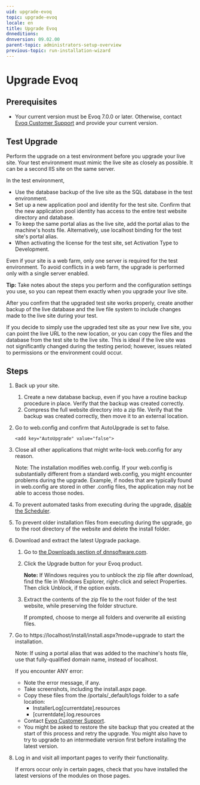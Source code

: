```yaml
---
uid: upgrade-evoq
topic: upgrade-evoq
locale: en
title: Upgrade Evoq
dnneditions:
dnnversion: 09.02.00
parent-topic: administrators-setup-overview
previous-topic: run-installation-wizard
---
```


# Upgrade Evoq

## Prerequisites

*   Your current version must be Evoq 7.0.0 or later. Otherwise, contact [Evoq Customer Support](https://www.dnnsoftware.com/services/customer-support) and provide your current version.

## Test Upgrade

Perform the upgrade on a test environment before you upgrade your live site. Your test environment must mimic the live site as closely as possible. It can be a second IIS site on the same server.

In the test environment,

*   Use the database backup of the live site as the SQL database in the test environment.
*   Set up a new application pool and identity for the test site. Confirm that the new application pool identity has access to the entire test website directory and database.
*   To keep the same portal alias as the live site, add the portal alias to the machine's hosts file. Alternatively, use localhost binding for the test site's portal alias.
*   When activating the license for the test site, set Activation Type to Development.

Even if your site is a web farm, only one server is required for the test environment. To avoid conflicts in a web farm, the upgrade is performed only with a single server enabled.

 <div class="blue-callout"><strong>Tip:</strong> Take notes about the steps you perform and the configuration settings you use, so you can repeat them exactly when you upgrade your live site.

After you confirm that the upgraded test site works properly, create another backup of the live database and the live file system to include changes made to the live site during your test.

If you decide to simply use the upgraded test site as your new live site, you can point the live URL to the new location, or you can copy the files and the database from the test site to the live site. This is ideal if the live site was not significantly changed during the testing period; however, issues related to permissions or the environment could occur.

## Steps

1.  Back up your site.
    1.  Create a new database backup, even if you have a routine backup procedure in place. Verify that the backup was created correctly.
    2.  Compress the full website directory into a zip file. Verify that the backup was created correctly, then move it to an external location.
2.  Go to web.config and confirm that AutoUpgrade is set to false.

    ```
    <add key="AutoUpgrade" value="false">
    ```

3.  Close all other applications that might write-lock web.config for any reason.

    Note: The installation modifies web.config. If your web.config is substantially different from a standard web.config, you might encounter problems during the upgrade. Example, if nodes that are typically found in web.config are stored in other .config files, the application may not be able to access those nodes.

4.  To prevent automated tasks from executing during the upgrade, [disable the Scheduler](xref:configure-scheduler).
5.  To prevent older installation files from executing during the upgrade, go to the root directory of the website and delete the install folder.
6.  Download and extract the latest Upgrade package.
    1.  Go to [the Downloads section of dnnsoftware.com](https://www.dnnsoftware.com/services/customer-support/success-network/software-downloads).
    2.  Click the Upgrade button for your Evoq product.

         <div class="blue-callout"><strong>Note:</strong> If Windows requires you to unblock the zip file after download, find the file in Windows Explorer, right-click and select Properties. Then click Unblock, if the option exists.</div>

    3.  Extract the contents of the zip file to the root folder of the test website, while preserving the folder structure.

        If prompted, choose to merge all folders and overwrite all existing files.

7.  Go to https://localhost/install/install.aspx?mode=upgrade to start the installation.

     <div class="blue-callout">Note: If using a portal alias that was added to the machine's hosts file, use that fully-qualified domain name, instead of localhost.</div>

    If you encounter ANY error:

    *   Note the error message, if any.
    *   Take screenshots, including the install.aspx page.
    *   Copy these files from the /portals/_default/logs folder to a safe location:
        *   InstallerLog\[currentdate\].resources
        *   \[currentdate\].log.resources
    *   Contact [Evoq Customer Support](https://www.dnnsoftware.com/services/customer-support).
    *   You might be asked to restore the site backup that you created at the start of this process and retry the upgrade. You might also have to try to upgrade to an intermediate version first before installing the latest version.

8.  Log in and visit all important pages to verify their functionality.

    If errors occur only in certain pages, check that you have installed the latest versions of the modules on those pages.
